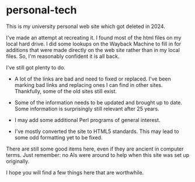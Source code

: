 # personal-tech
This is my university personal web site which got deleted in 2024.

I've made an attempt at recreating it. I found most of the html files on
my local hard drive.  I did some lookups on the Wayback Machine to fill
in for additions that were made directly on the web site rather than in
my local files. So, I'm reasonably confident it is all back.

I've still got plenty to do.

  - A lot of the links are bad and need to fixed or replaced. I've
    been marking bad links and replacing ones I can find in other
    sites. Thankfully, some of the old sites still exist.

  - Some of the information needs to be updated and brought up to date.
    Some information is surprisingly still relevant after 25 years.

  - I may add some additional Perl programs of general interest.

  - I've mostly converted the site to HTML5 standards. This may lead to
    some odd formatting yet to be fixed.

There are still some good items here, even if they are ancient in
computer terms. Just remember: no AIs were around to help when this site
was set up originally.

I hope you will find a few things here that are worthwhile.


